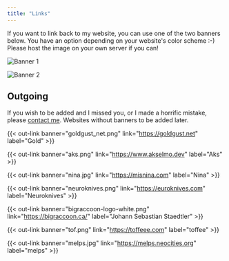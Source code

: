 ```yaml
---
title: "Links"
---
```


If you want to link back to my website, you can use one of the two banners
below. You have an option depending on your website's color scheme :-) Please
host the image on your own server if you can!

![Banner 1](/banner.webp)

![Banner 2](/banner2.webp)

## Outgoing

If you wish to be added and I missed you, or I made a horrific mistake, please [contact me](/contact). Websites without banners to be added later.

{{< out-link banner="goldgust_net.png" link="https://goldgust.net" label="Gold" >}}

{{< out-link banner="aks.png" link="https://www.akselmo.dev" label="Aks" >}}

{{< out-link banner="nina.jpg" link="https://misnina.com" label="Nina" >}}

{{< out-link banner="neuroknives.png" link="https://euroknives.com" label="Neuroknives" >}}

{{< out-link banner="bigraccoon-logo-white.png" link="https://bigraccoon.ca/" label="Johann Sebastian Staedtler" >}}

{{< out-link banner="tof.png" link="https://toffeee.com" label="toffee" >}}

{{< out-link banner="melps.jpg" link="https://melps.neocities.org" label="melps" >}}
